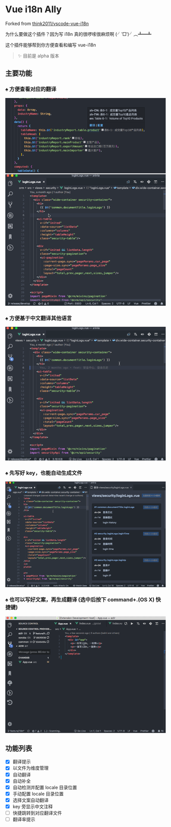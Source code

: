 # Vue i18n Ally

Forked from [think2011/vscode-vue-i18n](https://github.com/think2011/vscode-vue-i18n)

为什么要做这个插件？因为写 i18n 真的很啰嗦很麻烦啊 (╯‵□′)╯︵┻━┻

这个插件能够帮到你方便查看和编写 vue-i18n

> ✨ 目前是 alpha 版本

## 主要功能

### ♠ 方便查看对应的翻译

![](static/demo-5.png)
![](static/demo-1.gif)

### ♠ 方便基于中文翻译其他语言

![](static/demo-2.gif)

### ♠ 先写好 key，也能自动生成文件

![](static/demo-3.gif)

### ♠ 也可以写好文案，再生成翻译 (选中后按下 command+.(OS X) 快捷键)

![](static/demo-4.gif)

## 功能列表

- [x] 翻译提示
- [x] 以文件为维度管理
- [x] 自动翻译
- [x] 自动补全
- [x] 自动检测并配置 locale 目录位置
- [x] 手动配置 locale 目录位置
- [x] 选择文案自动翻译
- [x] key 旁显示中文注释
- [ ] 快捷跳转到对应翻译文件
- [ ] 翻译率提示
